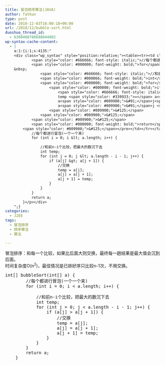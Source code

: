 ```yaml
---
title: 冒泡排序算法(JAVA)
author: fatkun
type: post
date: 2010-12-03T16:00:18+00:00
url: /2010/12/bubble-sort.html
duoshuo_thread_id:
  - 6300408788688044802
wp-syntax-cache-content:
  - |
    a:1:{i:1;s:4135:"
    <div class="wp_syntax" style="position:relative;"><table><tr><td class="code"><pre class="java" style="font-family:monospace;">	<span style="color: #000066; font-weight: bold;">int</span><span style="color: #009900;">&#91;</span><span style="color: #009900;">&#93;</span> bubbleSort<span style="color: #009900;">&#40;</span><span style="color: #000066; font-weight: bold;">int</span><span style="color: #009900;">&#91;</span><span style="color: #009900;">&#93;</span> a<span style="color: #009900;">&#41;</span> <span style="color: #009900;">&#123;</span>
    		<span style="color: #666666; font-style: italic;">//每个都进行冒泡(一个一个来)</span>
    		<span style="color: #000000; font-weight: bold;">for</span> <span style="color: #009900;">&#40;</span><span style="color: #000066; font-weight: bold;">int</span> i <span style="color: #339933;">=</span> <span style="color: #cc66cc;">0</span><span style="color: #339933;">;</span> i <span style="color: #339933;">&lt;</span> a.<span style="color: #006633;">length</span><span style="color: #339933;">;</span> i<span style="color: #339933;">++</span><span style="color: #009900;">&#41;</span> <span style="color: #009900;">&#123;</span>
    &nbsp;
    			<span style="color: #666666; font-style: italic;">//和前n-i个比较，把最大的数沉下去</span>
    			<span style="color: #000066; font-weight: bold;">int</span> temp<span style="color: #339933;">;</span>
    			<span style="color: #000000; font-weight: bold;">for</span> <span style="color: #009900;">&#40;</span><span style="color: #000066; font-weight: bold;">int</span> j <span style="color: #339933;">=</span> <span style="color: #cc66cc;">0</span><span style="color: #339933;">;</span> j <span style="color: #339933;">&lt;</span> a.<span style="color: #006633;">length</span> <span style="color: #339933;">-</span> i <span style="color: #339933;">-</span> <span style="color: #cc66cc;">1</span><span style="color: #339933;">;</span> j<span style="color: #339933;">++</span><span style="color: #009900;">&#41;</span> <span style="color: #009900;">&#123;</span>
    				<span style="color: #000000; font-weight: bold;">if</span> <span style="color: #009900;">&#40;</span>a<span style="color: #009900;">&#91;</span>j<span style="color: #009900;">&#93;</span> <span style="color: #339933;">&gt;</span> a<span style="color: #009900;">&#91;</span>j <span style="color: #339933;">+</span> <span style="color: #cc66cc;">1</span><span style="color: #009900;">&#93;</span><span style="color: #009900;">&#41;</span> <span style="color: #009900;">&#123;</span>
    					<span style="color: #666666; font-style: italic;">//交换</span>
    					temp <span style="color: #339933;">=</span> a<span style="color: #009900;">&#91;</span>j<span style="color: #009900;">&#93;</span><span style="color: #339933;">;</span>
    					a<span style="color: #009900;">&#91;</span>j<span style="color: #009900;">&#93;</span> <span style="color: #339933;">=</span> a<span style="color: #009900;">&#91;</span>j <span style="color: #339933;">+</span> <span style="color: #cc66cc;">1</span><span style="color: #009900;">&#93;</span><span style="color: #339933;">;</span>
    					a<span style="color: #009900;">&#91;</span>j <span style="color: #339933;">+</span> <span style="color: #cc66cc;">1</span><span style="color: #009900;">&#93;</span> <span style="color: #339933;">=</span> temp<span style="color: #339933;">;</span>
    				<span style="color: #009900;">&#125;</span>
    			<span style="color: #009900;">&#125;</span>
    		<span style="color: #009900;">&#125;</span>
    		<span style="color: #000000; font-weight: bold;">return</span> a<span style="color: #339933;">;</span>
    	<span style="color: #009900;">&#125;</span></pre></td></tr></table><p class="theCode" style="display:none;">	int[] bubbleSort(int[] a) {
    		//每个都进行冒泡(一个一个来)
    		for (int i = 0; i &lt; a.length; i++) {
    
    			//和前n-i个比较，把最大的数沉下去
    			int temp;
    			for (int j = 0; j &lt; a.length - i - 1; j++) {
    				if (a[j] &gt; a[j + 1]) {
    					//交换
    					temp = a[j];
    					a[j] = a[j + 1];
    					a[j + 1] = temp;
    				}
    			}
    		}
    		return a;
    	}</p></div>
    ";}
categories:
  - J2EE
tags:
  - 冒泡排序
  - 排序算法
  - 算法

---
```

冒泡排序：和每一个比较，如果比后面大则交换，最终每一趟结果是最大值会沉到后面。  
时间复杂度O(n<sup>2</sup>)，最佳情况是已排好序只比较n-1次，不用交换。
<pre escaped="true" lang="java">int[] bubbleSort(int[] a) {
		//每个都进行冒泡(一个一个来)
		for (int i = 0; i &lt; a.length; i++) {

			//和前n-i个比较，把最大的数沉下去
			int temp;
			for (int j = 0; j &lt; a.length - i - 1; j++) {
				if (a[j] &gt; a[j + 1]) {
					//交换
					temp = a[j];
					a[j] = a[j + 1];
					a[j + 1] = temp;
				}
			}
		}
		return a;
	}</pre>